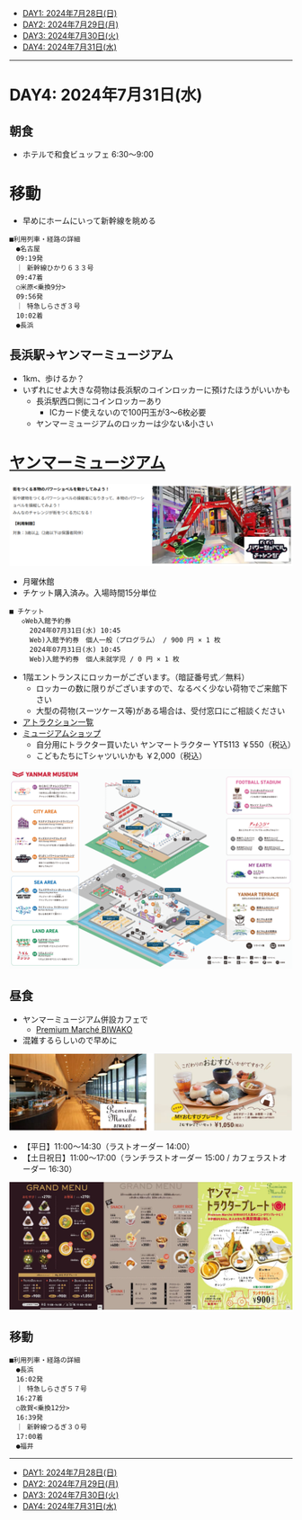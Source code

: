 - [DAY1: 2024年7月28日(日)](day1.md)
- [DAY2: 2024年7月29日(月)](day2.md)
- [DAY3: 2024年7月30日(火)](day3.md)
- [DAY4: 2024年7月31日(水)](day4.md)

---

# DAY4: 2024年7月31日(水)

## 朝食

- ホテルで和食ビュッフェ 6:30～9:00

# 移動

- 早めにホームにいって新幹線を眺める

```
■利用列車・経路の詳細
　●名古屋
　09:19発
　｜ 新幹線ひかり６３３号
　09:47着
　○米原<乗換9分>
　09:56発
　｜ 特急しらさぎ３号
　10:02着
　●長浜
```

## 長浜駅->ヤンマーミュージアム

- 1km、歩けるか？
- いずれにせよ大きな荷物は長浜駅のコインロッカーに預けたほうがいいかも
    - 長浜駅西口側にコインロッカーあり
        - ICカード使えないので100円玉が3〜6枚必要
    - ヤンマーミュージアムのロッカーは少ない&小さい

# [ヤンマーミュージアム](https://www.yanmar.com/jp/museum/)

![alt text](image-13.png)

- 月曜休館
- チケット購入済み。入場時間15分単位

```
■ チケット
   ◇Web入館予約券
     2024年07月31日(水) 10:45
     Web)入館予約券　個人一般（プログラム） / 900 円 × 1 枚
     2024年07月31日(水) 10:45
     Web)入館予約券　個人未就学児 / 0 円 × 1 枚
```

- 1階エントランスにロッカーがございます。（暗証番号式／無料）
    - ロッカーの数に限りがございますので、なるべく少ない荷物でご来館下さい
    - 大型の荷物(スーツケース等)がある場合は、受付窓口にご相談ください
- [アトラクション一覧](https://www.yanmar.com/jp/museum/facilities/guide.html)
- [ミュージアムショップ](https://www.yanmar.com/jp/museum/facilities/museum_shop.html)
    - 自分用にトラクター買いたい ヤンマートラクター YT5113 ￥550（税込）
    - こどもたちにTシャツいいかも ￥2,000（税込）

![alt text](image-12.png)

## 昼食

- ヤンマーミュージアム併設カフェで
    - [Premium Marché BIWAKO](https://www.yanmar.com/jp/museum/facilities/premium_marche.html)
- 混雑するらしいので早めに

![alt text](image.png)

- 【平日】11:00～14:30（ラストオーダー 14:00）
- 【土日祝日】11:00～17:00（ランチラストオーダー 15:00 / カフェラストオーダー 16:30）

![alt text](image-14.png)


## 移動

```
■利用列車・経路の詳細
　●長浜
　16:02発
　｜ 特急しらさぎ５７号
　16:27着
　○敦賀<乗換12分>
　16:39発
　｜ 新幹線つるぎ３０号
　17:00着
　●福井
```

---

- [DAY1: 2024年7月28日(日)](day1.md)
- [DAY2: 2024年7月29日(月)](day2.md)
- [DAY3: 2024年7月30日(火)](day3.md)
- [DAY4: 2024年7月31日(水)](day4.md)